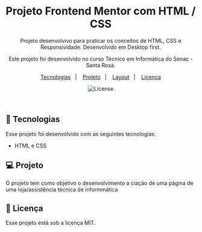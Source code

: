  <h1 align="center"> Projeto Frontend Mentor com HTML / CSS </h1>

<p align="center">
Projeto desenvolvivo para praticar os conceitos de HTML, CSS e Responsividade. Desenvolvido em Desktop first.
</p>

<p align="center">
Este projeto foi desenvolvido no curso Técnico em Informática do Senac - Santa Rosa.
</p>

<p align="center">
  <a href="#-tecnologias">Tecnologias</a>&nbsp;&nbsp;&nbsp;|&nbsp;&nbsp;&nbsp;
  <a href="#-projeto">Projeto</a>&nbsp;&nbsp;&nbsp;|&nbsp;&nbsp;&nbsp;
  <a href="#-layout">Layout</a>&nbsp;&nbsp;&nbsp;|&nbsp;&nbsp;&nbsp;
  <a href="#memo-licença">Licença</a>
</p>

<p align="center">
  <img alt="License" src="https://img.shields.io/static/v1?label=license&message=MIT&color=49AA26&labelColor=000000">
</p>

<br>

## 🚀 Tecnologias

Esse projeto foi desenvolvido com as seguintes tecnologias:

- HTML e CSS

## 💻 Projeto

O projeto tem como objetivo o desenvolvimento a ciação de uma página de uma loja/assistência técnica de informmática 

## :memo: Licença

Esse projeto está sob a licença MIT.
